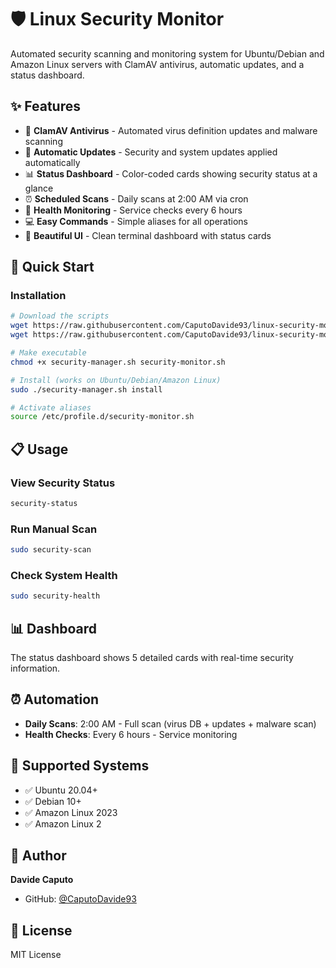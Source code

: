 # 🛡️ Linux Security Monitor

Automated security scanning and monitoring system for Ubuntu/Debian and Amazon Linux servers with ClamAV antivirus, automatic updates, and a status dashboard.

## ✨ Features

- 🦠 **ClamAV Antivirus** - Automated virus definition updates and malware scanning
- 🔄 **Automatic Updates** - Security and system updates applied automatically
- 📊 **Status Dashboard** - Color-coded cards showing security status at a glance
- ⏰ **Scheduled Scans** - Daily scans at 2:00 AM via cron
- 🔧 **Health Monitoring** - Service checks every 6 hours
- 💻 **Easy Commands** - Simple aliases for all operations
- 🎨 **Beautiful UI** - Clean terminal dashboard with status cards

## 🚀 Quick Start

### Installation

```bash
# Download the scripts
wget https://raw.githubusercontent.com/CaputoDavide93/linux-security-monitor/main/security-manager.sh
wget https://raw.githubusercontent.com/CaputoDavide93/linux-security-monitor/main/security-monitor.sh

# Make executable
chmod +x security-manager.sh security-monitor.sh

# Install (works on Ubuntu/Debian/Amazon Linux)
sudo ./security-manager.sh install

# Activate aliases
source /etc/profile.d/security-monitor.sh
```

## 📋 Usage

### View Security Status
```bash
security-status
```

### Run Manual Scan
```bash
sudo security-scan
```

### Check System Health
```bash
sudo security-health
```

## 📊 Dashboard

The status dashboard shows 5 detailed cards with real-time security information.

## ⏰ Automation

- **Daily Scans**: 2:00 AM - Full scan (virus DB + updates + malware scan)
- **Health Checks**: Every 6 hours - Service monitoring

## 🐧 Supported Systems

- ✅ Ubuntu 20.04+
- ✅ Debian 10+
- ✅ Amazon Linux 2023
- ✅ Amazon Linux 2

## 👤 Author

**Davide Caputo**
- GitHub: [@CaputoDavide93](https://github.com/CaputoDavide93)

## 📝 License

MIT License
